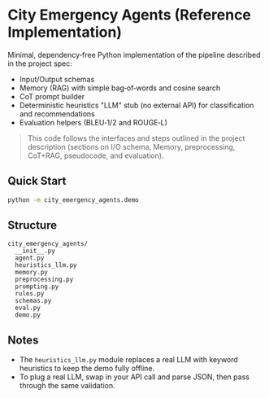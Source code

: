 # City Emergency Agents (Reference Implementation)

Minimal, dependency‑free Python implementation of the pipeline described in the project spec:
- Input/Output schemas
- Memory (RAG) with simple bag‑of‑words and cosine search
- CoT prompt builder
- Deterministic heuristics "LLM" stub (no external API) for classification and recommendations
- Evaluation helpers (BLEU‑1/2 and ROUGE‑L)

> This code follows the interfaces and steps outlined in the project description (sections on I/O schema, Memory, preprocessing, CoT+RAG, pseudocode, and evaluation).

## Quick Start

```bash
python -m city_emergency_agents.demo
```

## Structure
```
city_emergency_agents/
  __init__.py
  agent.py
  heuristics_llm.py
  memory.py
  preprocessing.py
  prompting.py
  rules.py
  schemas.py
  eval.py
  demo.py
```

## Notes
- The `heuristics_llm.py` module replaces a real LLM with keyword heuristics to keep the demo fully offline.
- To plug a real LLM, swap in your API call and parse JSON, then pass through the same validation.
